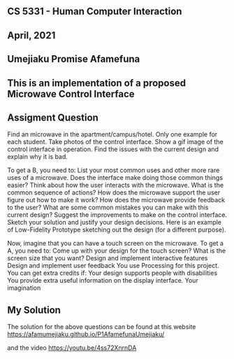 ## CS 5331 - Human Computer Interaction
## April, 2021
## Umejiaku Promise Afamefuna
## This is an implementation of a proposed Microwave Control Interface
## Assigment Question
Find an microwave in the apartment/campus/hotel. Only one example for each student.
Take photos of the control interface.
Show a gif image of the control interface in operation.
Find the issues with the current design and explain why it is bad.

To get a B, you need to:
List your most common uses and other more rare uses of a microwave. Does the interface make doing those common things easier?
Think about how the user interacts with the microwave. What is the common sequence of actions?
How does the microwave support the user figure out how to make it work?
How does the microwave provide feedback to the user?
What are some common mistakes you can make with this current design?
Suggest the improvements to make on the control interface. Sketch your solution and justify your design decisions.
Here is an example of Low-Fidelity Prototype sketching out the design (for a different purpose).

Now, imagine that you can have a touch screen on the microwave. To get a A, you need to:
Come up with your design for the touch screen? What is the screen size that you want?
Design and implement interactive features
Design and implement user feedback
You use Processing for this project.
You can get extra credits if:
Your design supports people with disabilities
You provide extra useful information on the display interface.
Your imagination

## My Solution
The solution for the above questions can be found at this website
https://afamumejiaku.github.io/P1AfamefunaUmejiaku/

and the video 
https://youtu.be/4ss72XnrnDA
